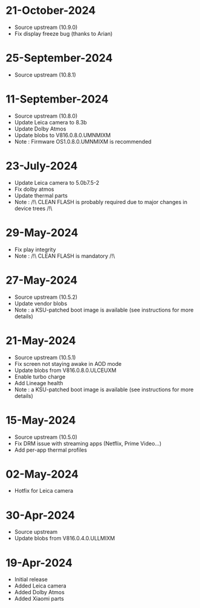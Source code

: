 # 21-October-2024
- Source upstream (10.9.0)
- Fix display freeze bug (thanks to Arian)

# 25-September-2024
- Source upstream (10.8.1)

# 11-September-2024
- Source upstream (10.8.0)
- Update Leica camera to 8.3b
- Update Dolby Atmos
- Update blobs to V816.0.8.0.UMNMIXM
- Note : Firmware OS1.0.8.0.UMNMIXM is recommended

# 23-July-2024
- Update Leica camera to 5.0b7.5-2
- Fix dolby atmos
- Update thermal parts
- Note : /!\ CLEAN FLASH is probably required due to major changes in device trees /!\

# 29-May-2024
- Fix play integrity
- Note : /!\ CLEAN FLASH is mandatory /!\

# 27-May-2024
- Source upstream (10.5.2)
- Update vendor blobs
- Note : a KSU-patched boot image is available (see instructions for more details)

# 21-May-2024
- Source upstream (10.5.1)
- Fix screen not staying awake in AOD mode
- Update blobs from V816.0.8.0.ULCEUXM
- Enable turbo charge
- Add Lineage health
- Note : a KSU-patched boot image is available (see instructions for more details)

# 15-May-2024
- Source upstream (10.5.0)
- Fix DRM issue with streaming apps (Netflix, Prime Video...)
- Add per-app thermal profiles

# 02-May-2024
- Hotfix for Leica camera

# 30-Apr-2024
- Source upstream
- Update blobs from V816.0.4.0.ULLMIXM

# 19-Apr-2024
- Initial release
- Added Leica camera
- Added Dolby Atmos
- Added Xiaomi parts

